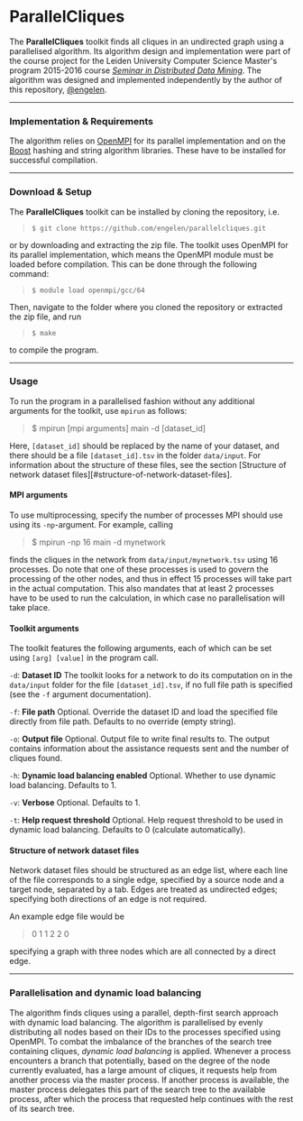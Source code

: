 
ParallelCliques
===================
The **ParallelCliques** toolkit finds all cliques in an undirected graph using a parallelised algorithm. Its algorithm design and implementation were part of the course project for the Leiden University Computer Science Master's program 2015-2016 course [*Seminar in Distributed Data Mining*][1]. The algorithm was designed and implemented independently by the author of this repository, [@engelen][4].

-----

### Implementation & Requirements

The algorithm relies on [OpenMPI][2] for its parallel implementation and on the [Boost][3] hashing and string algorithm libraries. These have to be installed for successful compilation.

-----

### Download & Setup

The **ParallelCliques** toolkit can be installed by cloning the repository, i.e.

> `$ git clone https://github.com/engelen/parallelcliques.git`

or by downloading and extracting the zip file. The toolkit uses OpenMPI for its parallel implementation, which means the OpenMPI module must be loaded before compilation. This can be done through the following command:

> `$ module load openmpi/gcc/64`

Then, navigate to the folder where you cloned the repository or extracted the zip file, and run

> `$ make`

to compile the program.

-----

### Usage

To run the program in a parallelised fashion without any additional arguments for the toolkit, use `mpirun` as follows:

> $ mpirun [mpi arguments] main -d [dataset_id]

Here, `[dataset_id]` should be replaced by the name of your dataset, and there should be a file `[dataset_id].tsv` in the folder `data/input`. For information about the structure of these files, see the section [Structure of network dataset files][#structure-of-network-dataset-files].

#### MPI arguments
To use multiprocessing, specify the number of processes MPI should use using its `-np`-argument. For example, calling
> $ mpirun -np 16 main -d mynetwork

finds the cliques in the network from `data/input/mynetwork.tsv` using 16 processes. Do note that one of these processes is used to govern the processing of the other nodes, and thus in effect 15 processes will take part in the actual computation. This also mandates that at least 2 processes have to be used to run the calculation, in which case no parallelisation will take place.

#### Toolkit arguments
The toolkit features the following arguments, each of which can be set using `[arg] [value]` in the program call.

`-d`: **Dataset ID**
The toolkit looks for a network to do its computation on in the `data/input` folder for the file `[dataset_id].tsv`, if no full file path is specified (see the `-f` argument documentation).

`-f`: **File path**
Optional. Override the dataset ID and load the specified file directly from file path. Defaults to no override (empty string).

`-o`: **Output file**
Optional. Output file to write final results to. The output contains information about the assistance requests sent and the number of cliques found.

`-h`: **Dynamic load balancing enabled**
Optional. Whether to use dynamic load balancing. Defaults to 1.

`-v`: **Verbose**
Optional. Defaults to 1.

`-t`: **Help request threshold**
Optional. Help request threshold to be used in dynamic load balancing. Defaults to 0 (calculate automatically).

#### Structure of network dataset files

Network dataset files should be structured as an edge list, where each line of the file corresponds to a single edge, specified by a source node and a target node, separated by a tab. Edges are treated as undirected edges; specifying both directions of an edge is not required.

An example edge file would be

> 0	1
> 1	2
> 2	0

specifying a graph with three nodes which are all connected by a direct edge.

-----
### Parallelisation and dynamic load balancing

The algorithm finds cliques using a parallel, depth-first search approach with dynamic load balancing. The algorithm is parallelised by evenly distributing all nodes based on their IDs to the processes specified using OpenMPI. To combat the imbalance of the branches of the search tree containing cliques, *dynamic load balancing* is applied. Whenever a process encounters a branch that potentially, based on the degree of the node currently evaluated, has a large amount of cliques, it requests help from another process via the master process. If another process is available, the master process delegates this part of the search tree to the available process, after which the process that requested help continues with the rest of its search tree.

[1]: https://studiegids.leidenuniv.nl/courses/show/54715/seminar-distributed-data-mining
[2]: https://www.open-mpi.org/
[3]: http://www.boost.org/
[4]: https://github.com/engelen
